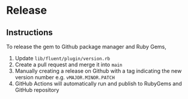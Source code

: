# Release

## Instructions
To release the gem to Github package manager and Ruby Gems,

1. Update `lib/fluent/plugin/version.rb`
2. Create a pull request and merge it into `main`
3. Manually creating a release on Github with a tag indicating the new version number e.g. `vMAJOR.MINOR.PATCH`
4. GitHub Actions will automatically run and publish to RubyGems and GitHub repository
